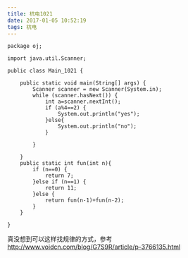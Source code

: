 ```yaml
---
title: 杭电1021
date: 2017-01-05 10:52:19
tags: 杭电
---
```


```
package oj;

import java.util.Scanner;

public class Main_1021 {

	public static void main(String[] args) {
		Scanner scanner = new Scanner(System.in);
		while (scanner.hasNext()) {
			int a=scanner.nextInt();
			if (a%4==2) {
				System.out.println("yes");
			}else{
				System.out.println("no");
			}
			
		}
		
	}
	public static int fun(int n){
		if (n==0) {
			return 7;
		}else if (n==1) {
			return 11;
		}else {
			return fun(n-1)+fun(n-2);
		}
	}

}

```

真没想到可以这样找规律的方式，参考
http://www.voidcn.com/blog/G7S9R/article/p-3766135.html

